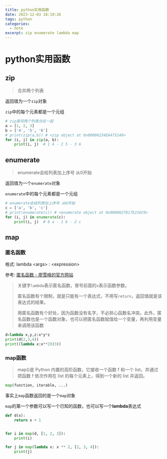 ```yaml
---
title: python实用函数
date: 2023-12-03 18:19:26
tags: python
categories: 
  - note
excerpt: zip enumerate lambda map
---
```


# python实用函数

## zip

> 合并两个列表

返回值为一个`zip`对象

`zip`中的每个元素都是一个元组

```python
# zip是将两个列表合在一起
a = [1, 2, 3]
b = ['4', '5', '6']
# print(zip(a,b)) # <zip object at 0x00000234EA475140>
for (i, j) in zip(a, b):
    print(i, j)  # 1 4 - 2 5 - 3 6

```

## enumerate

> enumerate会给列表加上序号 从0开始

返回值为一个`enumerate`对象

`enumerate`中的每个元素都是一个元组

```python
# enumerate会给列表加上序号 从0开始
c = ['a', 'b', 'c']
# print(enumerate(c)) # <enumerate object at 0x0000027817E216C0>
for (i, j) in enumerate(c):
    print(i, j)  # 0 a - 1 b - 2 c
```

## map

### 匿名函数

格式: lambda \<args> : \<expression>

参考: [匿名函数 - 廖雪峰的官方网站](https://www.liaoxuefeng.com/wiki/1016959663602400/1017451447842528)

> 关键字`lambda`表示匿名函数，冒号前面的`x`表示函数参数。
>
> 匿名函数有个限制，就是只能有一个表达式，不用写`return`，返回值就是该表达式的结果。
>
> 用匿名函数有个好处，因为函数没有名字，不必担心函数名冲突。此外，匿名函数也是一个函数对象，也可以把匿名函数赋值给一个变量，再利用变量来调用该函数

```python
d=lambda x,y,z:x*y*z
print(d(2,3,4))
print((lambda x:x**2)(3))
```

### map函数

> map()是 Python 内置的高阶函数，它接收一个函数 f 和一个 list，并通过把函数 f 依次作用在 list 的每个元素上，得到一个新的 list 并返回。

```python
map(function, iterable, ...)
```

事实上`map`函数返回的是一个`map`对象

`map`的第一个参数可以写一个已知的函数，也可以写一个**lambda**表达式

```python
def d(x):
    return x + 1


for i in map(d, [1, 2, 3]):
    print(i)

for j in map(lambda x: x ** 2, [2, 3, 4]):
    print(j)
```
